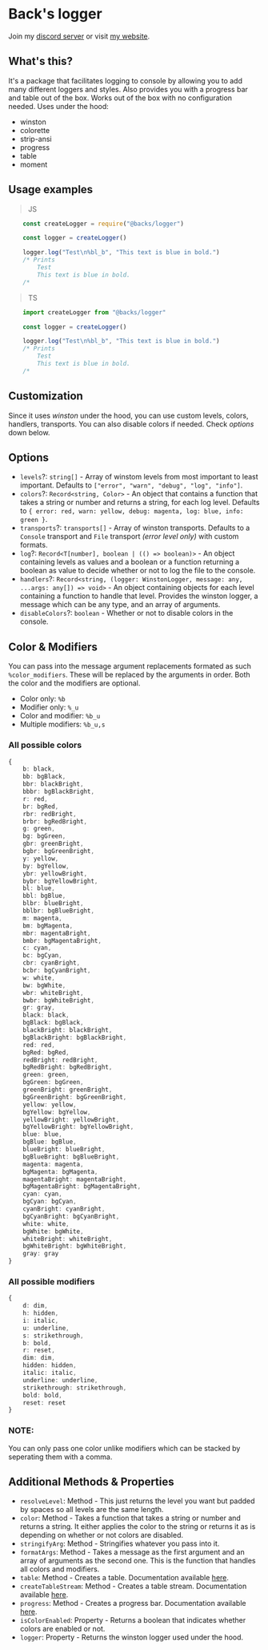 # Back's logger
Join my [discord server](https://discord.gg/xmwHqshYHF) or visit [my website](https://back.rs).
## What's this?
It's a package that facilitates logging to console by allowing you to add many different loggers and styles. Also provides you with a progress bar and table out of the box. Works out of the box with no configuration needed.
Uses under the hood:
- winston
- colorette
- strip-ansi
- progress
- table
- moment
## Usage examples
> JS
```js
    const createLogger = require("@backs/logger")

    const logger = createLogger()

    logger.log("Test\n%bl_b", "This text is blue in bold.")
    /* Prints
        Test
        This text is blue in bold.
    /*
```
> TS
```ts
    import createLogger from "@backs/logger"

    const logger = createLogger()

    logger.log("Test\n%bl_b", "This text is blue in bold.")
    /* Prints
        Test
        This text is blue in bold.
    /*
```
## Customization
Since it uses *winston* under the hood, you can use custom levels, colors, handlers, transports. You can also disable colors if needed.
Check *options* down below.
## Options
- `levels`?: `string[]` - Array of winstom levels from most important to least important. Defaults to `["error", "warn", "debug", "log", "info"]`.
- `colors`?: `Record<string, Color>` - An object that contains a function that takes a string or number and returns a string, for each log level. Defaults to `{ error: red, warn: yellow, debug: magenta, log: blue, info: green }`.
- `transports`?: `transports[]` - Array of winston transports. Defaults to a `Console` transport and `File` transport *(error level only)* with custom formats.
- `log`?: `Record<T[number], boolean | (() => boolean)>` - An object containing levels as values and a boolean or a function returning a boolean as value to decide whether or not to log the file to the console.
- `handlers`?: `Record<string, (logger: WinstonLogger, message: any, ...args: any[]) => void>` - An object containing objects for each level containing a function to handle that level. Provides the winston logger, a message which can be any type, and an array of arguments.
- `disableColors`?: `boolean` - Whether or not to disable colors in the console.
## Color & Modifiers
You can pass into the message argument replacements formated as such `%color_modifiers`. These will be replaced by the arguments in order.
Both the color and the modifiers are optional.
- Color only:
`%b`
- Modifier only:
`%_u`
- Color and modifier:
`%b_u`
- Multiple modifiers:
`%b_u,s`
### All possible colors
```ts
{
    b: black,
    bb: bgBlack,
    bbr: blackBright,
    bbbr: bgBlackBright,
    r: red,
    br: bgRed,
    rbr: redBright,
    brbr: bgRedBright,
    g: green,
    bg: bgGreen,
    gbr: greenBright,
    bgbr: bgGreenBright,
    y: yellow,
    by: bgYellow,
    ybr: yellowBright,
    bybr: bgYellowBright,
    bl: blue,
    bbl: bgBlue,
    blbr: blueBright,
    bblbr: bgBlueBright,
    m: magenta,
    bm: bgMagenta,
    mbr: magentaBright,
    bmbr: bgMagentaBright,
    c: cyan,
    bc: bgCyan,
    cbr: cyanBright,
    bcbr: bgCyanBright,
    w: white,
    bw: bgWhite,
    wbr: whiteBright,
    bwbr: bgWhiteBright,
    gr: gray,
    black: black,
    bgBlack: bgBlack,
    blackBright: blackBright,
    bgBlackBright: bgBlackBright,
    red: red,
    bgRed: bgRed,
    redBright: redBright,
    bgRedBright: bgRedBright,
    green: green,
    bgGreen: bgGreen,
    greenBright: greenBright,
    bgGreenBright: bgGreenBright,
    yellow: yellow,
    bgYellow: bgYellow,
    yellowBright: yellowBright,
    bgYellowBright: bgYellowBright,
    blue: blue,
    bgBlue: bgBlue,
    blueBright: blueBright,
    bgBlueBright: bgBlueBright,
    magenta: magenta,
    bgMagenta: bgMagenta,
    magentaBright: magentaBright,
    bgMagentaBright: bgMagentaBright,
    cyan: cyan,
    bgCyan: bgCyan,
    cyanBright: cyanBright,
    bgCyanBright: bgCyanBright,
    white: white,
    bgWhite: bgWhite,
    whiteBright: whiteBright,
    bgWhiteBright: bgWhiteBright,
    gray: gray
}
```
### All possible modifiers
```ts
{
    d: dim,
    h: hidden,
    i: italic,
    u: underline,
    s: strikethrough,
    b: bold,
    r: reset,
    dim: dim,
    hidden: hidden,
    italic: italic,
    underline: underline,
    strikethrough: strikethrough,
    bold: bold,
    reset: reset
}
```
### NOTE:
You can only pass one color unlike modifiers which can be stacked by seperating them with a comma.
## Additional Methods & Properties
- `resolveLevel`: Method - This just returns the level you want but padded by spaces so all levels are the same length.
- `color`: Method - Takes a function that takes a string or number and returns a string. It either applies the color to the string or returns it as is depending on whether or not colors are disabled.
- `stringifyArg`: Method - Stringifies whatever you pass into it.
- `formatArgs`: Method - Takes a message as the first argument and an array of arguments as the second one. This is the function that handles all colors and modifiers.
- `table`: Method - Creates a table. Documentation available [here](https://www.npmjs.com/package/table).
- `createTableStream`: Method - Creates a table stream. Documentation available [here](https://www.npmjs.com/package/table).
- `progress`: Method - Creates a progress bar. Documentation available [here](https://www.npmjs.com/package/progress).
- `isColorEnabled`: Property - Returns a boolean that indicates whether colors are enabled or not.
- `logger`: Property - Returns the winston logger used under the hood.